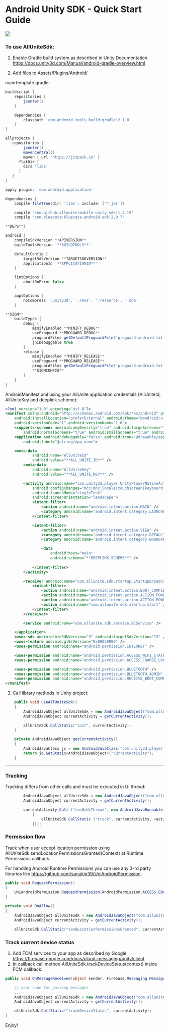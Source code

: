 Android Unity SDK - Quick Start Guide
===============================

[![](https://jitpack.io/v/allunite/mobile-unity-sdk.svg)](https://jitpack.io/#allunite/mobile-unity-sdk)

### To use AllUniteSdk:
1. Enable Gradle build system as described in Unity Documentation. https://docs.unity3d.com/Manual/android-gradle-overview.html

2. Add files to Assets/Plugins/Android/

mainTemplate.gradle:
```gradle
buildscript {
	repositories {
		jcenter()
	}

	dependencies {
		classpath 'com.android.tools.build:gradle:2.1.0'
	}
}

allprojects {
   repositories {
   		jcenter()
    	mavenCentral()
    	maven { url "https://jitpack.io" }
      flatDir {
        dirs 'libs'
      }
   }
}

apply plugin: 'com.android.application'

dependencies {
	compile fileTree(dir: 'libs', include: ['*.jar'])

    compile 'com.github.allunite:mobile-unity-sdk:1.2.19'
    compile 'com.bluecats:bluecats-android-sdk:2.0.7'

**DEPS**}

android {
	compileSdkVersion **APIVERSION**
	buildToolsVersion '**BUILDTOOLS**'

	defaultConfig {
		targetSdkVersion **TARGETSDKVERSION**
		applicationId '**APPLICATIONID**'
	}

	lintOptions {
		abortOnError false
	}

	aaptOptions {
		noCompress '.unity3d', '.ress', '.resource', '.obb'
	}

**SIGN**
	buildTypes {
  		debug {
 			minifyEnabled **MINIFY_DEBUG**
 			useProguard **PROGUARD_DEBUG**
 			proguardFiles getDefaultProguardFile('proguard-android.txt'), 'proguard-unity.txt'**USER_PROGUARD**
  			jniDebuggable true
  		}
  		release {
 			minifyEnabled **MINIFY_RELEASE**
 			useProguard **PROGUARD_RELEASE**
  			proguardFiles getDefaultProguardFile('proguard-android.txt'), 'proguard-unity.txt'**USER_PROGUARD**
  			**SIGNCONFIG**
  		}
	}
}
```
AndroidManifest.xml using your AllUnite application credentials (AllUniteId, AllUniteKey and deeplink scheme):
```xml
<?xml version="1.0" encoding="utf-8"?>
<manifest xmlns:android="http://schemas.android.com/apk/res/android" package=""
    android:installLocation="preferExternal" android:theme="@android:style/Theme.NoTitleBar"
    android:versionCode="1" android:versionName="1.0">
    <supports-screens android:anyDensity="true" android:largeScreens="true"
        android:normalScreens="true" android:smallScreens="true" android:xlargeScreens="true" />
    <application android:debuggable="false" android:icon="@drawable/app_icon"
        android:label="@string/app_name">

	<meta-data
            android:name="AllUniteId"
            android:value="**ALL_UNITE_ID**" />
        <meta-data
            android:name="AllUniteKey"
            android:value="**ALL_UNITE_KEY**" />

        <activity android:name="com.unity3d.player.UnityPlayerNativeActivity"
            android:configChanges="mcc|mnc|locale|touchscreen|keyboard|keyboardHidden|navigation|orientation|screenLayout|uiMode|screenSize|smallestScreenSize|fontScale" android:label="@string/app_name"
            android:launchMode="singleTask"
            android:screenOrientation="landscape">
            <intent-filter>
                <action android:name="android.intent.action.MAIN" />
                <category android:name="android.intent.category.LAUNCHER" />
            </intent-filter>

			<intent-filter>
                <action android:name="android.intent.action.VIEW" />
                <category android:name="android.intent.category.DEFAULT" />
                <category android:name="android.intent.category.BROWSABLE" />

                <data
                    android:host="main"
                    android:scheme="**DEEPLINK_SCHEME**" />
	
            </intent-filter>
        </activity>

        <receiver android:name="com.allunite.sdk.startup.StartupBroadcastReceiver">
            <intent-filter>
                <action android:name="android.intent.action.BOOT_COMPLETED" />
                <action android:name="android.intent.action.ACTION_POWER_CONNECTED" />
                <action android:name="android.intent.action.ACTION_POWER_DISCONNECTED" />
                <action android:name="com.allunite.sdk.startup.start" />
            </intent-filter>
        </receiver>

        <service android:name="com.allunite.sdk.service.BCService" />

    </application>
    <uses-sdk android:minSdkVersion="9" android:targetSdkVersion="19" />
    <uses-feature android:glEsVersion="0x00020000" />
    <uses-permission android:name="android.permission.INTERNET" />

    <uses-permission android:name="android.permission.ACCESS_WIFI_STATE" />
    <uses-permission android:name="android.permission.ACCESS_COARSE_LOCATION" />

    <uses-permission android:name="android.permission.BLUETOOTH" />
    <uses-permission android:name="android.permission.BLUETOOTH_ADMIN" />
    <uses-permission android:name="android.permission.RECEIVE_BOOT_COMPLETED" />
</manifest>
```
3. Call library methods in Unity project:
```csharp
    public void useAllUniteSdk()
    {
        AndroidJavaObject allUniteSdk = new AndroidJavaObject("com.allunite.sdk.AllUniteSdk");
        AndroidJavaObject currentActivity = getCurrentActivity();

        allUniteSdk.CallStatic("init", currentActivity);
    }

    private AndroidJavaObject getCurrentActivity()
    {
        AndroidJavaClass jc = new AndroidJavaClass("com.unity3d.player.UnityPlayer");
        return jc.GetStatic<AndroidJavaObject>("currentActivity");
    }
```
---------------------------------

### Tracking
Tracking differs from other calls and must be executed in UI thread:
```csharp
    	AndroidJavaObject allUniteSdk = new AndroidJavaObject("com.allunite.sdk.AllUniteSdk");
		AndroidJavaObject currentActivity = getCurrentActivity();

		currentActivity.Call ("runOnUiThread", new AndroidJavaRunnable (() => 
			{
				allUniteSdk.CallStatic ("track", currentActivity, <action_category>, <action_id>);
			}));
```

### Permission flow
Track when user accept location permission using AllUniteSdk.sendLocationPermissionsGranted(Context) at Runtime Permissions callback.

For handling Android Runtime Permissions you can use any 3-rd party libraries like https://github.com/sanukin39/UniAndroidPermission.
```csharp
public void RequestPermission()
{
    UniAndroidPermission.RequestPermission(AndroidPermission.ACCESS_COARSE_LOCATION, OnAllow, OnDeny, OnDenyAndNeverAskAgain);
}

private void OnAllow()
{
    AndroidJavaObject allUniteSdk = new AndroidJavaObject("com.allunite.sdk.AllUniteSdk");
    AndroidJavaObject currentActivity = getCurrentActivity();

    allUniteSdk.CallStatic("sendLocationPermissionsGranted", currentActivity);}

```

### Track current device status
1. Add FCM services to your app as described by Google https://firebase.google.com/docs/cloud-messaging/unity/client
2. In callback call method AllUniteSdk.trackDeviceStatus(context) inside FCM callback:
```csharp
public void OnMessageReceived(object sender, Firebase.Messaging.MessageReceivedEventArgs e) {

    // your code for parsing messages
    ...
    AndroidJavaObject allUniteSdk = new AndroidJavaObject("com.allunite.sdk.AllUniteSdk");
    AndroidJavaObject currentActivity = getCurrentActivity();

    allUniteSdk.CallStatic("trackDeviceStatus", currentActivity);
}
```
Enjoy!
